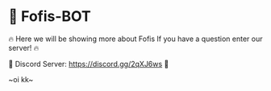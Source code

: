 # 🌹 Fofis-BOT
🔥 Here we will be showing more about Fofis If you have a question enter our server! 🔥

🌈 Discord Server: https://discord.gg/2qXJ6ws 🌈

~oi kk~
